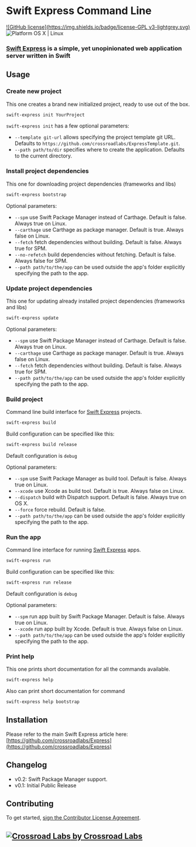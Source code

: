 # Swift Express Command Line

[![GitHub license](https://img.shields.io/badge/license-GPL v3-lightgrey.svg)](https://raw.githubusercontent.com/crossroadlabs/ExpressCommandLine/master/LICENSE)
![Platform OS X | Linux](https://img.shields.io/badge/platform-OS%20X%20%7C%20Linux-orange.svg)

### [Swift Express](https://github.com/crossroadlabs/Express) is a simple, yet unopinionated web application server written in Swift

## Usage

### Create new project

This one creates a brand new initialized project, ready to use out of the box.

```sh
swift-express init YourProject
```

`swift-express init` has a few optional parameters:

* `--template git-url` allows specifying the project template git URL. Defaults to `https://github.com/crossroadlabs/ExpressTemplate.git`.
* `--path path/to/dir` specifies where to create the application. Defaults to the current directory.

### Install project dependencies

This one for downloading project dependencies (frameworks and libs)

```sh
swift-express bootstrap
```

Optional parameters:

* `--spm` use Swift Package Manager instead of Carthage. Default is false. Always true on Linux.
* `--carthage` use Carthage as package manager. Default is true. Always false on Linux.
* `--fetch` fetch dependencies without building. Default is false. Always true for SPM.
* `--no-refetch` build dependencies without fetching. Default is false. Always false for SPM. 
* `--path path/to/the/app` can be used outside the app's folder explicitly specifying the path to the app.

### Update project dependencies

This one for updating already installed project dependencies (frameworks and libs)

```sh
swift-express update
```

Optional parameters:

* `--spm` use Swift Package Manager instead of Carthage. Default is false. Always true on Linux.
* `--carthage` use Carthage as package manager. Default is true. Always false on Linux.
* `--fetch` fetch dependencies without building. Default is false. Always true for SPM.
* `--path path/to/the/app` can be used outside the app's folder explicitly specifying the path to the app.

### Build project

Command line build interface for [Swift Express](https://github.com/crossroadlabs/Express) projects.

```sh
swift-express build
```

Build configuration can be specified like this:

```sh
swift-express build release
```

Default configuration is `debug`

Optional parameters:

* `--spm` use Swift Package Manager as build tool. Default is false. Always true on Linux.
* `--xcode` use Xcode as build tool. Default is true. Always false on Linux.
* `--dispatch` build with Dispatch support. Default is false. Always true on OS X.
* `--force` force rebuild. Default is false.
* `--path path/to/the/app` can be used outside the app's folder explicitly specifying the path to the app.

### Run the app

Command line interface for running [Swift Express](https://github.com/crossroadlabs/Express) apps.

```sh
swift-express run
```

Build configuration can be specified like this:

```sh
swift-express run release
```

Default configuration is `debug`

Optional parameters:

* `--spm` run app built by Swift Package Manager. Default is false. Always true on Linux.
* `--xcode` run app built by Xcode. Default is true. Always false on Linux.
* `--path path/to/the/app` can be used outside the app's folder explicitly specifying the path to the app.

### Print help

This one prints short documentation for all the commands available.

```sh
swift-express help
```

Also can print short documentation for command

```sh
swift-express help bootstrap
```

## Installation

Please refer to the main Swift Express article here: [https://github.com/crossroadlabs/Express](https://github.com/crossroadlabs/Express)

## Changelog

* v0.2: Swift Package Manager support.
* v0.1: Initial Public Release

## Contributing

To get started, <a href="https://www.clahub.com/agreements/crossroadlabs/ExpressCommandLine">sign the Contributor License Agreement</a>.

## [![Crossroad Labs](http://i.imgur.com/iRlxgOL.png?1) by Crossroad Labs](http://www.crossroadlabs.xyz/)
